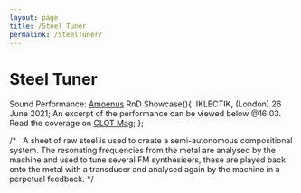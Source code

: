 ```yaml
---
layout: page
title: /Steel Tuner
permalink: /SteelTuner/
---
```


# Steel Tuner

Sound Performance: [Amoenus](https://amoenus.co.uk/) RnD Showcase(){  
  IKLECTIK, (London) 26 June 2021;
  An excerpt of the performance can be viewed below @16:03. Read the coverage on [CLOT Mag](https://www.clotmag.com/oped/amoenus-w-iklectik-art-lab-artistic-explorations-into-3d-audio-by-agata-kik?fbclid=IwAR0mPEVAHFG130acbBObnwlFd6qAaz3pthespKNviV7YAMnw2qYcA_t2k6Y);
};

/*  
A sheet of raw steel is used to create a semi-autonomous compositional system. The resonating frequencies from the metal are analysed by the machine and used to tune several FM synthesisers, these are played back onto the metal with a transducer and analysed again by the machine in a perpetual feedback. 
*/

